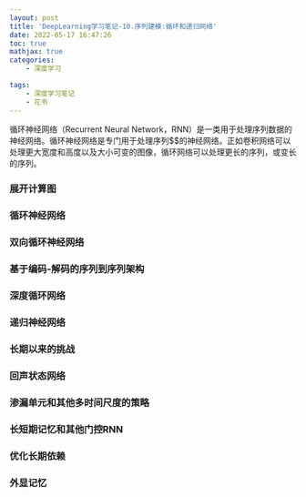 ```yaml
---
layout: post
title: 'DeepLearning学习笔记-10.序列建模:循环和递归网络'
date: 2022-05-17 16:47:26
toc: true
mathjax: true
categories:
    - 深度学习

tags:
    - 深度学习笔记
    - 花书
---
```


循环神经网络（Recurrent Neural Network，RNN）是一类用于处理序列数据的神经网络。循环神经网络是专门用于处理序列$$的神经网络。正如卷积网络可以处理更大宽度和高度以及大小可变的图像，循环网络可以处理更长的序列，或变长的序列。

<!--more-->

### 展开计算图

### 循环神经网络

### 双向循环神经网络

### 基于编码-解码的序列到序列架构

### 深度循环网络

### 递归神经网络

### 长期以来的挑战

### 回声状态网络

### 渗漏单元和其他多时间尺度的策略

### 长短期记忆和其他门控RNN

### 优化长期依赖

### 外显记忆
